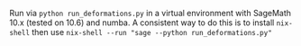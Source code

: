 Run via `python run_deformations.py` in a virtual environment with SageMath 10.x (tested on 10.6) and numba. A consistent way to do this is to install `nix-shell` then use `nix-shell --run "sage --python run_deformations.py"`